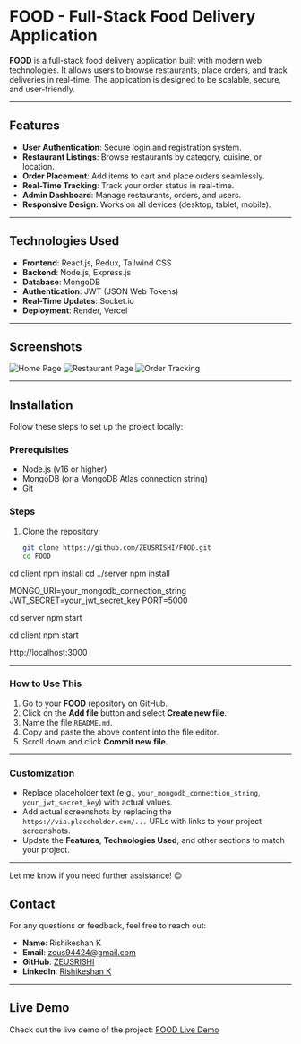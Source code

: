 # FOOD - Full-Stack Food Delivery Application


**FOOD** is a full-stack food delivery application built with modern web technologies. It allows users to browse restaurants, place orders, and track deliveries in real-time. The application is designed to be scalable, secure, and user-friendly.

---

## Features
- **User Authentication**: Secure login and registration system.
- **Restaurant Listings**: Browse restaurants by category, cuisine, or location.
- **Order Placement**: Add items to cart and place orders seamlessly.
- **Real-Time Tracking**: Track your order status in real-time.
- **Admin Dashboard**: Manage restaurants, orders, and users.
- **Responsive Design**: Works on all devices (desktop, tablet, mobile).

---

## Technologies Used
- **Frontend**: React.js, Redux, Tailwind CSS
- **Backend**: Node.js, Express.js
- **Database**: MongoDB
- **Authentication**: JWT (JSON Web Tokens)
- **Real-Time Updates**: Socket.io
- **Deployment**: Render, Vercel

---

## Screenshots
![Home Page](https://via.placeholder.com/600x400) <!-- Add actual screenshots -->
![Restaurant Page](https://via.placeholder.com/600x400)
![Order Tracking](https://via.placeholder.com/600x400)

---

## Installation
Follow these steps to set up the project locally:

### Prerequisites
- Node.js (v16 or higher)
- MongoDB (or a MongoDB Atlas connection string)
- Git

### Steps
1. Clone the repository:
   ```bash
   git clone https://github.com/ZEUSRISHI/FOOD.git
   cd FOOD

cd client
npm install
cd ../server
npm install

MONGO_URI=your_mongodb_connection_string
JWT_SECRET=your_jwt_secret_key
PORT=5000

cd server
npm start

cd client
npm start

http://localhost:3000


---

### **How to Use This**
1. Go to your **FOOD** repository on GitHub.
2. Click on the **Add file** button and select **Create new file**.
3. Name the file `README.md`.
4. Copy and paste the above content into the file editor.
5. Scroll down and click **Commit new file**.

---

### **Customization**
- Replace placeholder text (e.g., `your_mongodb_connection_string`, `your_jwt_secret_key`) with actual values.
- Add actual screenshots by replacing the `https://via.placeholder.com/...` URLs with links to your project screenshots.
- Update the **Features**, **Technologies Used**, and other sections to match your project.

---

Let me know if you need further assistance! 😊
## Contact
For any questions or feedback, feel free to reach out:
- **Name**: Rishikeshan K
- **Email**: zeus94424@gmail.com
- **GitHub**: [ZEUSRISHI](https://github.com/ZEUSRISHI)
- **LinkedIn**: [Rishikeshan K](https://www.linkedin.com/in/rishikeshan-k-490248259/)

---

## Live Demo
Check out the live demo of the project:
[FOOD Live Demo](https://food-frontend-qabn.onrender.com/#app-download)
